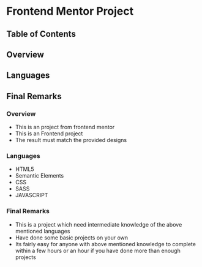 # Frontend Mentor Project 

## Table of Contents

## Overview
## Languages
## Final Remarks


### Overview

- This is an project from frontend mentor 
- This is an Frontend project 
- The result must match the provided designs

### Languages

- HTML5
- Semantic Elements
- CSS
- SASS
- JAVASCRIPT

### Final Remarks

- This is a project which need intermediate knowledge of the above mentioned languages
- Have done some basic projects on your own
- Its fairly easy for anyone with above mentioned knowledge to complete within a few hours or an hour if you have done more than enough projects
